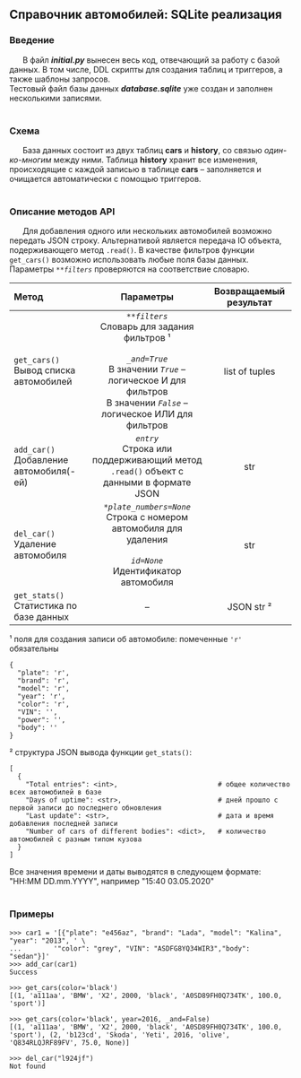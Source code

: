 ## Справочник автомобилей: SQLite реализация

### Введение
&nbsp;&nbsp;&nbsp;&nbsp;&nbsp;&nbsp;В файл ***initial.py*** вынесен весь код, отвечающий за работу с базой данных. В том числе, DDL скрипты для создания таблиц и триггеров, а также шаблоны запросов.<br/>Тестовый файл базы данных ***database.sqlite*** уже создан и заполнен несколькими записями.<br/><br/>  

### Схема
&nbsp;&nbsp;&nbsp;&nbsp;&nbsp;&nbsp;База данных состоит из двух таблиц **cars** и **history**, со связью *один-ко-многим* между ними. Таблица **history** хранит все изменения, происходящие с каждой записью в таблице **cars** – заполняется и очищается автоматически с помощью триггеров.<br/><br/>

### Описание методов API
&nbsp;&nbsp;&nbsp;&nbsp;&nbsp;&nbsp;Для добавления одного или нескольких автомобилей возможно передать JSON строку. Альтернативой является передача IO объекта, подерживающего метод `.read()`. В качестве фильтров функции `get_cars()` возможно использовать любые поля базы данных. Параметры *`**filters`* проверяются на соответствие словарю.

| Метод | Параметры | Возвращаемый результат |
| :--- | :---: | :---: |
| `get_cars()` <br/> Вывод списка автомобилей | *`**filters`*<br/>Словарь для задания фильтров &#x00B9;<br/><br/>*`_and=True`*<br/>В значении *`True`* – логическое И для фильтров<br/>В значении *`False`* – логическое ИЛИ для фильтров | list of tuples <br/> |
| `add_car()` <br/> Добавление автомобиля(-ей) | *`entry`*<br/>Строка или поддерживающий метод `.read()` объект с данными в формате JSON<br/> | str <br/> |
| `del_car()` <br/> Удаление автомобиля | *`*plate_numbers=None`*<br/>Строка с номером автомобиля для удаления<br/><br/>*`id=None`*<br/>Идентификатор автомобиля | str |
| `get_stats()` <br/> Статистика по базе данных |   –   | JSON str &#x00B2; |

&#x00B9; поля для создания записи об автомобиле: помеченные `'r'` обязательны
```
{
  "plate": 'r',
  "brand": 'r',
  "model": 'r',
  "year": 'r',
  "color": 'r',
  "VIN": '',
  "power": '',
  "body": ''
}
```
&#x00B2; структура JSON вывода функции `get_stats()`:
```
[
  {
    "Total entries": <int>,                         # общее количество всех автомобилей в базе
    "Days of uptime": <str>,                        # дней прошло с первой записи до последнего обновления
    "Last update": <str>,                           # дата и время добавления последней записи
    "Number of cars of different bodies": <dict>,   # количество автомобилей с разным типом кузова
  }
]
```
Все значения времени и даты выводятся в следующем формате: "HH:MM DD.mm.YYYY", например "15:40 03.05.2020"
<br/><br/>

### Примеры
```python_console
>>> car1 = '[{"plate": "e456az", "brand": "Lada", "model": "Kalina", "year": "2013", ' \
...        '"color": "grey", "VIN": "ASDFG8YQ34WIR3","body": "sedan"}]'
>>> add_car(car1)
Success

>>> get_cars(color='black')
[(1, 'a111aa', 'BMW', 'X2', 2000, 'black', 'A0SD89FH0Q734TK', 100.0, 'sport')]

>>> get_cars(color='black', year=2016, _and=False)
[(1, 'a111aa', 'BMW', 'X2', 2000, 'black', 'A0SD89FH0Q734TK', 100.0, 'sport'), (2, 'b123cd', 'Skoda', 'Yeti', 2016, 'olive', 'Q834RLQJRF89FV', 75.0, None)]

>>> del_car("l924jf")
Not found
```
